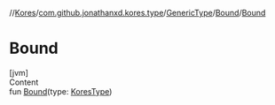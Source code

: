 //[Kores](../../../index.md)/[com.github.jonathanxd.kores.type](../../index.md)/[GenericType](../index.md)/[Bound](index.md)/[Bound](-bound.md)



# Bound  
[jvm]  
Content  
fun [Bound](-bound.md)(type: [KoresType](../../-kores-type/index.md))  



